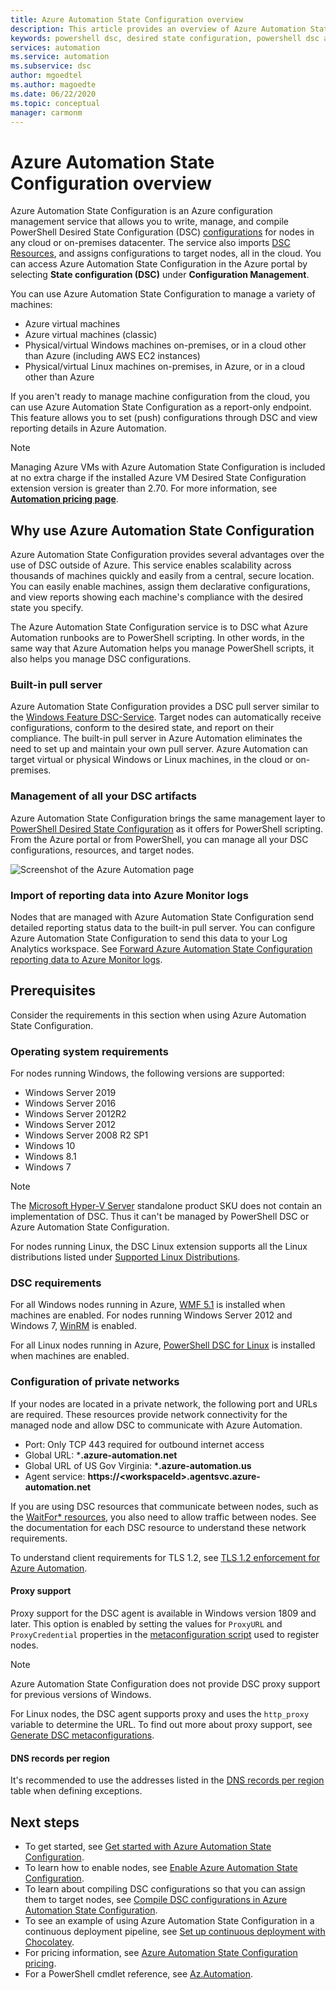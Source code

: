```yaml
---
title: Azure Automation State Configuration overview
description: This article provides an overview of Azure Automation State Configuration.
keywords: powershell dsc, desired state configuration, powershell dsc azure
services: automation
ms.service: automation
ms.subservice: dsc
author: mgoedtel
ms.author: magoedte
ms.date: 06/22/2020
ms.topic: conceptual
manager: carmonm
---
```

# Azure Automation State Configuration overview

Azure Automation State Configuration is an Azure configuration management service that allows you to write, manage, and
compile PowerShell Desired State Configuration (DSC) [configurations](/powershell/scripting/dsc/configurations/configurations) for nodes in any cloud or on-premises datacenter. The service also imports [DSC Resources](/powershell/scripting/dsc/resources/resources), and assigns configurations to target nodes, all in the cloud. You can access Azure Automation State Configuration in the Azure portal by selecting **State configuration (DSC)** under **Configuration Management**.

You can use Azure Automation State Configuration to manage a variety of machines:

- Azure virtual machines
- Azure virtual machines (classic)
- Physical/virtual Windows machines on-premises, or in a cloud other than Azure (including AWS EC2 instances)
- Physical/virtual Linux machines on-premises, in Azure, or in a cloud other than Azure

If you aren't ready to manage machine configuration from the cloud, you can use Azure Automation State Configuration as a report-only endpoint. This feature allows you to set (push) configurations through DSC and view reporting details in Azure Automation.

> [!NOTE]
> Managing Azure VMs with Azure Automation State Configuration is included at no extra charge if the installed Azure VM Desired State Configuration extension version is greater than 2.70. For more information, see [**Automation pricing page**](https://azure.microsoft.com/pricing/details/automation/).

## Why use Azure Automation State Configuration

Azure Automation State Configuration provides several advantages over the use of DSC outside of Azure. This service enables scalability across thousands of machines quickly and easily from a central, secure location. You can easily enable machines, assign them declarative configurations, and view reports showing each machine's compliance with the desired state you specify.

The Azure Automation State Configuration service is to DSC what Azure Automation runbooks are to PowerShell scripting. In other words, in the same way that Azure Automation helps you manage PowerShell scripts, it also helps you manage DSC configurations. 

### Built-in pull server

Azure Automation State Configuration provides a DSC pull server similar to the [Windows Feature DSC-Service](/powershell/scripting/dsc/pull-server/pullserver). Target nodes can automatically receive
configurations, conform to the desired state, and report on their compliance. The built-in pull server in Azure Automation eliminates the need to set up and maintain your own pull server. Azure
Automation can target virtual or physical Windows or Linux machines, in the cloud or on-premises.

### Management of all your DSC artifacts

Azure Automation State Configuration brings the same management layer to [PowerShell Desired State Configuration](/powershell/scripting/dsc/overview/overview) as it offers for PowerShell scripting. From the Azure portal or from PowerShell, you can manage all your DSC configurations, resources, and target nodes.

![Screenshot of the Azure Automation page](./media/automation-dsc-overview/azure-automation-blade.png)

### Import of reporting data into Azure Monitor logs

Nodes that are managed with Azure Automation State Configuration send detailed reporting status data to the built-in pull server. You can configure Azure Automation State Configuration to send
this data to your Log Analytics workspace. See [Forward Azure Automation State Configuration reporting data to Azure Monitor logs](automation-dsc-diagnostics.md).

## Prerequisites

Consider the requirements in this section when using Azure Automation State Configuration.

### Operating system requirements

For nodes running Windows, the following versions are supported:

- Windows Server 2019
- Windows Server 2016
- Windows Server 2012R2
- Windows Server 2012
- Windows Server 2008 R2 SP1
- Windows 10
- Windows 8.1
- Windows 7

>[!NOTE]
>The [Microsoft Hyper-V Server](/windows-server/virtualization/hyper-v/hyper-v-server-2016) standalone product SKU does not contain an implementation of DSC. Thus it can't be managed by PowerShell DSC or Azure Automation State Configuration.

For nodes running Linux, the DSC Linux extension supports all the Linux distributions listed under [Supported Linux Distributions](https://github.com/Azure/azure-linux-extensions/tree/master/DSC#4-supported-linux-distributions).

### DSC requirements

For all Windows nodes running in Azure,
[WMF 5.1](/powershell/scripting/wmf/setup/install-configure)
is installed when machines are enabled. For nodes running Windows Server 2012 and Windows 7,
[WinRM](/powershell/scripting/dsc/troubleshooting/troubleshooting#winrm-dependency) is enabled.

For all Linux nodes running in Azure,
[PowerShell DSC for Linux](https://github.com/Microsoft/PowerShell-DSC-for-Linux)
is installed when machines are enabled.

### <a name="network-planning"></a>Configuration of private networks

If your nodes are located in a private network, the following port and URLs are required. These resources provide network connectivity for the managed node and allow DSC to communicate with Azure Automation.

* Port: Only TCP 443 required for outbound internet access
* Global URL: ***.azure-automation.net**
* Global URL of US Gov Virginia: ***.azure-automation.us**
* Agent service: **https://\<workspaceId\>.agentsvc.azure-automation.net**

If you are using DSC resources that communicate between nodes,
such as the [WaitFor* resources](/powershell/scripting/dsc/reference/resources/windows/waitForAllResource),
you also need to allow traffic between nodes. See the documentation for each DSC resource to understand these network requirements.

To understand client requirements for TLS 1.2, see [TLS 1.2 enforcement for Azure Automation](automation-managing-data.md#tls-12-enforcement-for-azure-automation).

#### Proxy support

Proxy support for the DSC agent is available in Windows version 1809 and later. This option is enabled by setting the values for `ProxyURL` and `ProxyCredential` properties in the [metaconfiguration script](automation-dsc-onboarding.md#generate-dsc-metaconfigurations)
used to register nodes. 

>[!NOTE]
>Azure Automation State Configuration does not provide DSC proxy support for previous versions of Windows.

For Linux nodes, the DSC agent supports proxy and uses the `http_proxy` variable to determine the URL. To find out more about proxy support, see [Generate DSC metaconfigurations](automation-dsc-onboarding.md#generate-dsc-metaconfigurations).

#### DNS records per region

It's recommended to use the addresses listed in the [DNS records per region](how-to/automation-region-dns-records.md) table when defining exceptions.

## Next steps

- To get started, see [Get started with Azure Automation State Configuration](automation-dsc-getting-started.md).
- To learn how to enable nodes, see [Enable Azure Automation State Configuration](automation-dsc-onboarding.md).
- To learn about compiling DSC configurations so that you can assign them to target nodes, see [Compile DSC configurations in Azure Automation State Configuration](automation-dsc-compile.md).
- To see an example of using Azure Automation State Configuration in a continuous deployment pipeline, see [Set up continuous deployment with Chocolatey](automation-dsc-cd-chocolatey.md).
- For pricing information, see [Azure Automation State Configuration pricing](https://azure.microsoft.com/pricing/details/automation/).
- For a PowerShell cmdlet reference, see [Az.Automation](/powershell/module/az.automation/?view=azps-3.7.0#automation).
